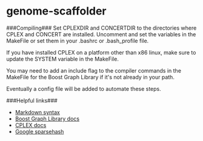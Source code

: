 genome-scaffolder
=================

###Compiling###
Set CPLEXDIR and CONCERTDIR to the directories where CPLEX and CONCERT are installed. Uncomment and set the variables in the MakeFile or set them in your .bashrc or .bash_profile file.

If you have installed CPLEX on a platform other than x86 linux, make sure to update the SYSTEM variable in the MakeFile.

You may need to add an include flag to the compiler commands in the MakeFile for the Boost Graph Library if it's not already in your path.

Eventually a config file will be added to automate these steps.


###Helpful links###

* [Markdown syntax](http://daringfireball.net/projects/markdown/syntax)
* [Boost Graph Library docs](http://www.boost.org/doc/libs/1_55_0/libs/graph/doc/table_of_contents.html)
* [CPLEX docs](http://pic.dhe.ibm.com/infocenter/cosinfoc/v12r4/index.jsp)
* [Google sparsehash](https://code.google.com/p/sparsehash/)
